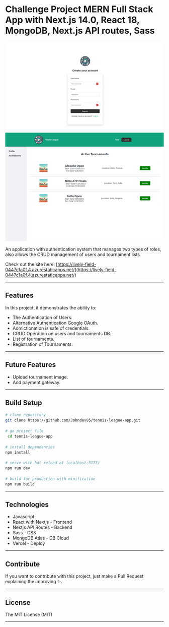 # Challenge Project MERN Full Stack App with Next.js 14.0, React 18, MongoDB, Next.js API routes, Sass

![Alt text](./public/assets/screen-1.png)
![Alt text](./public/assets/screen-2.png)

An application with authentication system that manages two types of roles, also allows the CRUD management of users and tournament lists

Check out the site here: [https://lively-field-0447c1a0f.4.azurestaticapps.net/](https://lively-field-0447c1a0f.4.azurestaticapps.net/)

---

## Features

In this project, it demonstrates the ability to:

- The Authentication of Users.
- Alternative Authentication Google OAuth.
- Admictionation is safe of credentials.
- CRUD Operation on users and tournaments DB.
- List of tournaments.
- Registration of Tournaments.

---

## Future Features

- Upload tournament image.
- Add payment gateway.

---

## Build Setup

```bash
# clone repository
git clone https://github.com/Johndev85/tennis-league-app.git

# go project file
 cd tennis-league-app

# install dependencies
npm install

# serve with hot reload at localhost:5173/
npm run dev

# build for production with minification
npm run build

```

---

## Technologies

- Javascript
- React with Nextjs - Frontend
- Nextjs API Routes - Backend
- Sass - CSS
- MongoDB Atlas - DB Cloud
- Vercel - Deploy

---

## Contribute

If you want to contribute with this project, just make a Pull Request explaining the improving ✨.

---

## License

The MIT License (MIT)

---
